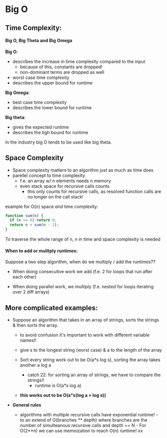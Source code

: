 # Big O

## Time Complexity:

#### Big O, Big Theta and Big Omega

**Big O**:

- describes the increase in time complexity compared to the input
  - because of this, constants are dropped!
  - non-dominant terms are dropped as well
- worst case time complexity
- describes the upper bound for runtime

**Big Omega**:

- best case time complexity
- describes the lower bound for runtime

**Big theta**:

- gives the expected runtime
- describes the tigh bound for runtime

In the industry big O tends to be used like big theta.

## Space Complexity

- Space complexity matters to an algorithm just as much as time does
- parellel concept to time complexity
  - f.e. an array w/ _n_ elements needs _n_ memory
  - even stack space for recursive calls counts
    - this only counts for recursive calls, as resolved function calls are no
      longer on the call stack!

example for O(n) space _and_ time complexity:

```javascript
function sum(n) {
  if (n <= 0) return 0;
  return n + sum(n - 1);
}
```

To traverse the whole range of n, _n_ in time and space complexity is needed

#### When to add or mulitply runtimes:

Suppose a two step algorithm, when do we multiply / add the runtimes??

- When doing consecutive work we add (f.e. 2 for loops that run after each other)

- When doing parallel work, we multiply (f.e. nested for loops iterating over 2 diff arrays)

## More complicated examples:

- Suppose an algorithm that takes in an array of strings, sorts the strings & then sorts the array.

  - to avoid confusion it's important to work with different variable names!!
  - give s to the longest string (worst case) & a to the length of the array

  - Sort every string work out to be O(a\*s log s), sorting the array takes another a log a

    - catch 22: for sorting an array of strings, we have to compare the strings!!
      - runtime is O(a\*s log a)

  - **this works out to be O(a\*s(log a + log s))**

- **General rules**
  - algorithms with multiple recursive calls have exponential runtime! - to an extend of O(branches \*\* depth) where branches are the number of simulteanous recursive calls
    and depth == N - For O(2\*\*n) we can use memoization to reach O(n) runtime!
    xx
